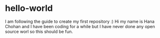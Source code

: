 # hello-world
I am following the guide to create my first repository :)
Hi my name is Hana Chohan and I have been coding for a while but I have never done any open source worl so this should be fun.
